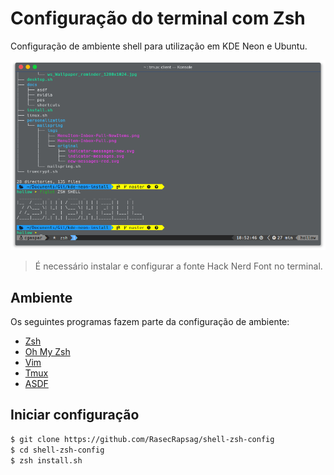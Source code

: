 # Configuração do terminal com Zsh

Configuração de ambiente shell para utilização em KDE Neon e Ubuntu.

![Zsh Shell](zsh.png)

> É necessário instalar e configurar a fonte Hack Nerd Font no terminal.

## Ambiente

Os seguintes programas fazem parte da configuração de ambiente:

* [Zsh](https://www.zsh.org/)
* [Oh My Zsh](https://ohmyz.sh/)
* [Vim](https://www.vim.org/)
* [Tmux](https://github.com/tmux/tmux/wiki)
* [ASDF](https://github.com/asdf-vm/asdf)

## Iniciar configuração

```bash
$ git clone https://github.com/RasecRapsag/shell-zsh-config
$ cd shell-zsh-config
$ zsh install.sh
```
